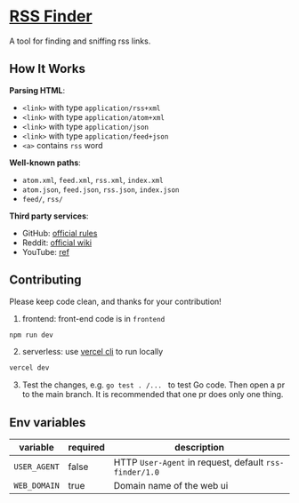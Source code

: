 # [RSS Finder](https://rss-finder.rook1e.com/)

A tool for finding and sniffing rss links.

## How It Works

**Parsing HTML**:

- `<link>` with type `application/rss+xml`
- `<link>` with type `application/atom+xml`
- `<link>` with type `application/json`
- `<link>` with type `application/feed+json`
- `<a>` contains `rss` word

**Well-known paths**:

- `atom.xml`, `feed.xml`, `rss.xml`, `index.xml`
- `atom.json`, `feed.json`, `rss.json`, `index.json`
- `feed/`, `rss/`

**Third party services**:

- GitHub: [official rules](https://docs.github.com/en/rest/activity/feeds?apiVersion=2022-11-28)
- Reddit: [official wiki](https://www.reddit.com/wiki/rss/)
- YouTube: [ref](https://authory.com/blog/create-a-youtube-rss-feed-with-vastly-increased-limits)

## Contributing

Please keep code clean, and thanks for your contribution!

1. frontend: front-end code is in `frontend`

```bash
npm run dev
```

2. serverless: use [vercel cli](https://vercel.com/docs/cli) to run locally

```bash
vercel dev
```

3. Test the changes, e.g. `go test . /... ` to test Go code. Then open a pr to the main branch. It is recommended that one pr does only one thing.

## Env variables

| variable     | required | description                                            |
| ------------ | -------- | ------------------------------------------------------ |
| `USER_AGENT` | false    | HTTP `User-Agent` in request, default `rss-finder/1.0` |
| `WEB_DOMAIN` | true     | Domain name of the web ui                              |
